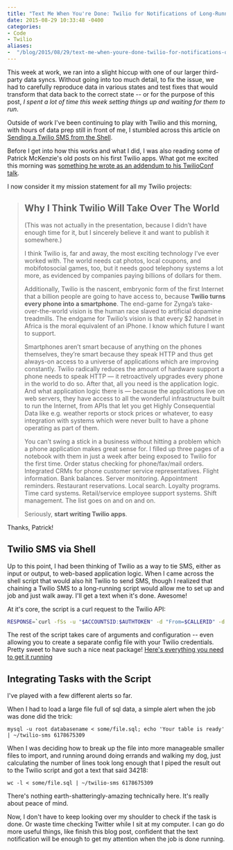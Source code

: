 ```yaml
---
title: "Text Me When You're Done: Twilio for Notifications of Long-Running Dev Tasks"
date: 2015-08-29 10:33:48 -0400
categories: 
- Code
- Twilio
aliases: 
-  "/blog/2015/08/29/text-me-when-youre-done-twilio-for-notifications-of-long-running-dev-tasks/"
---
```


This week at work, we ran into a slight hiccup with one of our larger third-party data syncs. Without going into too much detail, to fix the issue, we had to carefully reproduce data in various states and test fixes that would transform that data back to the correct state -- or for the purpose of this post, *I spent a lot of time this week setting things up and waiting for them to run*.

Outside of work I've been continuing to play with Twilio and this morning, with hours of data prep still in front of me, I stumbled across this article on [Sending a Twilio SMS from the Shell](https://www.twilio.com/labs/bash/sms).

<!--more-->

Before I get into how this works and what I did, I was also reading some of Patrick McKenzie's old posts on his first Twilio apps. What got me excited this morning was [something he wrote as an addendum to his TwilioConf talk](http://www.kalzumeus.com/2011/12/19/productizing-twilio-applications/).

I now consider it my mission statement for all my Twilio projects:

> ## Why I Think Twilio Will Take Over The World
>
>
>(This was not actually in the presentation, because I didn’t have enough time for it, but I sincerely believe it and want to publish it somewhere.)
>
>I think Twilio is, far and away, the most exciting technology I’ve ever worked with. The world needs cat photos, local coupons, and mobifotosocial games, too, but it needs good telephony systems a lot more, as evidenced by companies paying billions of dollars for them.
>
>Additionally, Twilio is the nascent, embryonic form of the first Internet that a billion people are going to have access to, because **Twilio turns every phone into a smartphone**.  The end-game for Zynga’s take-over-the-world vision is the human race slaved to artificial dopamine treadmills.  The endgame for Twilio’s vision is that every $2 handset in Africa is the moral equivalent of an iPhone.  I know which future I want to support.
>
>Smartphones aren’t smart because of anything on the phones themselves, they’re smart because they speak HTTP and thus get always-on access to a universe of applications which are improving constantly.  Twilio radically reduces the amount of hardware support a phone needs to speak HTTP — it retroactively upgrades every phone in the world to do so.  After that, all you need is the application logic.  And what application logic there is — because the applications live on web servers, they have access to all the wonderful infrastructure built to run the Internet, from APIs that let you get Highly Consequential Data like e.g. weather reports or stock prices or whatever, to easy integration with systems which were never built to have a phone operating as part of them.
>
>You can’t swing a stick in a business without hitting a problem which a phone application makes great sense for.  I filled up three pages of a notebook with them in just a week after being exposed to Twilio for the first time.  Order status checking for phone/fax/mail orders.  Integrated CRMs for phone customer service representatives.  Flight information.  Bank balances.  Server monitoring.  Appointment reminders. Restaurant reservations.  Local search.  Loyalty programs.  Time card systems.  Retail/service employee support systems.  Shift management.  The list goes on and on and on.
>
>Seriously, **start writing Twilio apps**.

Thanks, Patrick!

Twilio SMS via Shell
--------------------

Up to this point, I had been thinking of Twilio as a way to tie SMS, either as input or output, to web-based application logic. When I came across the shell script that would also hit Twilio to send SMS, though I realized that chaining a Twilio SMS to a long-running script would allow me to set up and job and just walk away. I'll get a text when it's done. Awesome!


At it's core, the script is a curl request to the Twilio API:

```bash
RESPONSE=`curl -fSs -u "$ACCOUNTSID:$AUTHTOKEN" -d "From=$CALLERID" -d "To=$PHONE" -d "Body=$MSG" "https://api.twilio.com/2010-04-01/Accounts/$ACCOUNTSID/SMS/Messages" 2>&1`
```

The rest of the script takes care of arguments and configuration -- even allowing you to create a separate config file with your Twilio credentials. Pretty sweet to have such a nice neat package! [Here's everything you need to get it running](https://www.twilio.com/labs/bash/sms)

Integrating Tasks with the Script
---------------------------------

I've played with a few different alerts so far.

When I had to load a large file full of sql data, a simple alert when the job was done did the trick:

```
mysql -u root databasename < some/file.sql; echo 'Your table is ready' | ~/twilio-sms 6178675309
```

When I was deciding how to break up the file into more manageable smaller files to import, and running around doing errands and walking my dog, just calculating the number of lines took long enough that I piped the result out to the Twilio script and got a text that said 34218:

```
wc -l < some/file.sql | ~/twilio-sms 6178675309
```

There's nothing earth-shatteringly-amazing technically here. It's really about peace of mind.

Now, I don't have to keep looking over my shoulder to check if the task is done. Or waste time checking Twitter while I sit at my computer. I can go do more useful things, like finish this blog post, confident that the text notification will be enough to get my attention when the job is done running.
